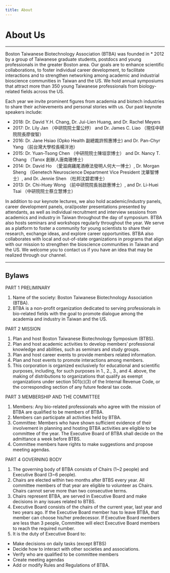 ```yaml
---
title: About
---
```


<div class="row align-items-center py-auto my-auto py-md-5 my-md-5">
    <div class="col-12 col-md col-lg-5">
        <h1 class="display-1">
            About Us
        </h1>
    </div>
    <div class="col-12 col-md">
        <hr>
        <!-- <img src="{{ "/assets/img/btba_logo.png" | absolute_url }}" alt="BTBA logo" class="float-left p-4" width="150"> -->
        <p class="">
            Boston Taiwanese Biotechnology Association (BTBA) was founded in * 2012 by a group of Taiwanese graduate students, postdocs and young professionals in the greater Boston area. Our goals are to enhance scientific collaborations, to foster individual career development, to facilitate interactions and to strengthen networking among academic and industrial bioscience communities in Taiwan and the US. We hold annual symposiums that attract more than 350 young Taiwanese professionals from biology-related fields across the US.
        </p>
    </div>
</div>

Each year we invite prominent figures from academia and biotech industries to share their achievements and personal stories with us. Our past keynote speakers include: 

* 2018: Dr. David Y.H. Chang, Dr. Jui-Lien Huang, and Dr. Rachel Meyers
* 2017: Dr. Lily Jan （中研院院士葉公杼） and Dr. James C. Liao （現任中研院院長廖俊智）
* 2016: Dr. Jane Hsiao (Opko Health 副總裁許照惠博士) and Dr. Pan-Chyr Yang （前台灣大學校長楊泮池）
* 2015: Dr. Yuan-Tsong Chen （中研院院士陳垣崇博士） and Dr. Nancy T. Chang （Tanox 創辦人唐南珊博士）
* 2014: Dr. David Ho　（愛滋病雞尾酒療法發明人何大一博士）, Dr. Morgan Sheng （Genetech Neuroscience Department Vice President 沈華智博士）, and Dr. Jennie Shen （杜邦沈碧君博士）
* 2013: Dr. Chi-Huey Wong （前中研院院長翁啟惠博士）, and Dr. Li-Huei Tsai （中研院院士蔡立慧博士）

In addition to our keynote lectures, we also hold academic/industry panels, career development panels, oral/poster presentations presented by attendants, as well as individual recruitment and interview sessions from academics and industry in Taiwan throughout the day of symposium. BTBA also hosts seminars and workshops regularly throughout the year. We serve as a platform to foster a community for young scientists to share their research, exchange ideas, and explore career opportunities. BTBA also collaborates with local and out-of-state organizations in programs that align with our mission to strengthen the bioscience communities in Taiwan and the US. We welcome you to contact us if you have an idea that may be realized through our channel.

<hr class="mt-5 mb-4">

## Bylaws

PART 1 PRELIMINARY

1. Name of the society: Boston Taiwanese Biotechnology Association (BTBA).
1. BTBA is a non-profit organization dedicated to serving professionals in bio-related fields with the goal to promote dialogue among the academia and industry in Taiwan and the US.

PART 2 MISSION

1. Plan and host Boston Taiwanese Biotechnology Symposium (BTBS).
1. Plan and host academic activities to develop members’ professional knowledge and abilities, such as seminars and study groups.
1. Plan and host career events to provide members related information.
1. Plan and host events to promote interactions among members.
1. This corporation is organized exclusively for educational and scientific purposes, including, for such purposes in 1., 2., 3., and 4. above, the making of distributions to organizations that qualify as exempt organizations under section 501(c)(3) of the Internal Revenue Code, or the corresponding section of any future federal tax code.

PART 3 MEMBERSHIP AND THE COMMITTEE

1. Members: Any bio-related professionals who agree with the mission of BTBA are qualified to be members of BTBA.
1. Members can participate all activities held by BTBA.
1. Committee: Members who have shown sufficient evidence of their involvement in planning and hosting BTBA activities are eligible to be committee of the year. The Executive Board of BTBA shall decide on the admittance a week before BTBS.
1. Committee members have rights to make suggestions and propose meeting agendas.

PART 4 GOVERNING BODY

1. The governing body of BTBA consists of Chairs (1~2 people) and Executive Board (3~6 people).
1. Chairs are elected within two months after BTBS every year. All committee members of that year are eligible to volunteer as Chairs. Chairs cannot serve more than two consecutive terms.
1. Chairs represent BTBA, are served in Executive Board and make decisions in any issues related to BTBS.
1. Executive Board consists of the chairs of the current year, last year and two years ago. If the Executive Board member has to leave BTBA, that member can choose his/her predecessor. If Executive Board members are less than 3 people, Committee will elect Executive Board members to reach the required number.
1. It is the duty of Executive Board to:
* Make decisions on daily tasks (except BTBS)
* Decide how to interact with other societies and associations.
* Verify who are qualified to be committee members
* Create meeting agendas
* Add or modify Rules and Regulations of BTBA.